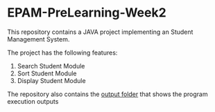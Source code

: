 # EPAM-PreLearning-Week2
This repository contains a JAVA project implementing an Student Management System.

The project has the following features:
1. Search Student Module
2. Sort Student Module
3. Display Student Module

The repository also contains the [output folder](https://github.com/prasenjeetpaul/EPAM-PreLearning-Week2/tree/master/Outputs "Output Folder") that shows the program execution outputs
